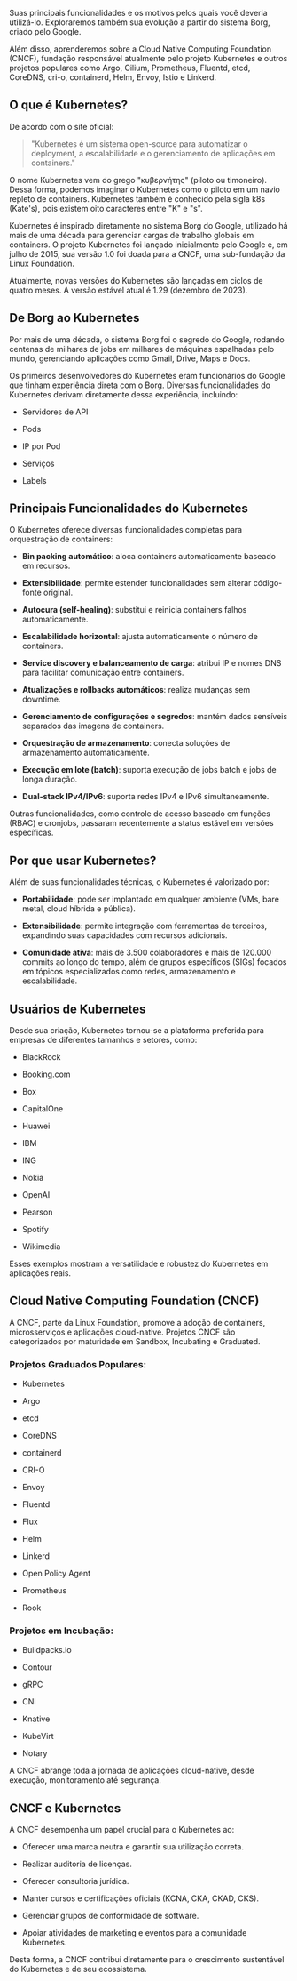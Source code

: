  Suas principais funcionalidades e os motivos pelos quais você deveria utilizá-lo. Exploraremos também sua evolução a partir do sistema Borg, criado pelo Google.

Além disso, aprenderemos sobre a Cloud Native Computing Foundation (CNCF), fundação responsável atualmente pelo projeto Kubernetes e outros projetos populares como Argo, Cilium, Prometheus, Fluentd, etcd, CoreDNS, cri-o, containerd, Helm, Envoy, Istio e Linkerd.  

## O que é Kubernetes?

De acordo com o site oficial:

> "Kubernetes é um sistema open-source para automatizar o deployment, a escalabilidade e o gerenciamento de aplicações em containers."

O nome Kubernetes vem do grego "κυβερνήτης" (piloto ou timoneiro). Dessa forma, podemos imaginar o Kubernetes como o piloto em um navio repleto de containers. Kubernetes também é conhecido pela sigla k8s (Kate's), pois existem oito caracteres entre "K" e "s".

Kubernetes é inspirado diretamente no sistema Borg do Google, utilizado há mais de uma década para gerenciar cargas de trabalho globais em containers. O projeto Kubernetes foi lançado inicialmente pelo Google e, em julho de 2015, sua versão 1.0 foi doada para a CNCF, uma sub-fundação da Linux Foundation.

Atualmente, novas versões do Kubernetes são lançadas em ciclos de quatro meses. A versão estável atual é 1.29 (dezembro de 2023).

## De Borg ao Kubernetes

Por mais de uma década, o sistema Borg foi o segredo do Google, rodando centenas de milhares de jobs em milhares de máquinas espalhadas pelo mundo, gerenciando aplicações como Gmail, Drive, Maps e Docs.

Os primeiros desenvolvedores do Kubernetes eram funcionários do Google que tinham experiência direta com o Borg. Diversas funcionalidades do Kubernetes derivam diretamente dessa experiência, incluindo:

- Servidores de API
    
- Pods
    
- IP por Pod
    
- Serviços
    
- Labels
    

## Principais Funcionalidades do Kubernetes

O Kubernetes oferece diversas funcionalidades completas para orquestração de containers:

- **Bin packing automático**: aloca containers automaticamente baseado em recursos.
    
- **Extensibilidade**: permite estender funcionalidades sem alterar código-fonte original.
    
- **Autocura (self-healing)**: substitui e reinicia containers falhos automaticamente.
    
- **Escalabilidade horizontal**: ajusta automaticamente o número de containers.
    
- **Service discovery e balanceamento de carga**: atribui IP e nomes DNS para facilitar comunicação entre containers.
    
- **Atualizações e rollbacks automáticos**: realiza mudanças sem downtime.
    
- **Gerenciamento de configurações e segredos**: mantém dados sensíveis separados das imagens de containers.
    
- **Orquestração de armazenamento**: conecta soluções de armazenamento automaticamente.
    
- **Execução em lote (batch)**: suporta execução de jobs batch e jobs de longa duração.
    
- **Dual-stack IPv4/IPv6**: suporta redes IPv4 e IPv6 simultaneamente.
    

Outras funcionalidades, como controle de acesso baseado em funções (RBAC) e cronjobs, passaram recentemente a status estável em versões específicas.

## Por que usar Kubernetes?

Além de suas funcionalidades técnicas, o Kubernetes é valorizado por:

- **Portabilidade**: pode ser implantado em qualquer ambiente (VMs, bare metal, cloud híbrida e pública).
    
- **Extensibilidade**: permite integração com ferramentas de terceiros, expandindo suas capacidades com recursos adicionais.
    
- **Comunidade ativa**: mais de 3.500 colaboradores e mais de 120.000 commits ao longo do tempo, além de grupos específicos (SIGs) focados em tópicos especializados como redes, armazenamento e escalabilidade.
    

## Usuários de Kubernetes

Desde sua criação, Kubernetes tornou-se a plataforma preferida para empresas de diferentes tamanhos e setores, como:

- BlackRock
    
- Booking.com
    
- Box
    
- CapitalOne
    
- Huawei
    
- IBM
    
- ING
    
- Nokia
    
- OpenAI
    
- Pearson
    
- Spotify
    
- Wikimedia
    

Esses exemplos mostram a versatilidade e robustez do Kubernetes em aplicações reais.

## Cloud Native Computing Foundation (CNCF)

A CNCF, parte da Linux Foundation, promove a adoção de containers, microsserviços e aplicações cloud-native. Projetos CNCF são categorizados por maturidade em Sandbox, Incubating e Graduated.

### Projetos Graduados Populares:

- Kubernetes
    
- Argo
    
- etcd
    
- CoreDNS
    
- containerd
    
- CRI-O
    
- Envoy
    
- Fluentd
    
- Flux
    
- Helm
    
- Linkerd
    
- Open Policy Agent
    
- Prometheus
    
- Rook
    

### Projetos em Incubação:

- Buildpacks.io
    
- Contour
    
- gRPC
    
- CNI
    
- Knative
    
- KubeVirt
    
- Notary
    

A CNCF abrange toda a jornada de aplicações cloud-native, desde execução, monitoramento até segurança.

## CNCF e Kubernetes

A CNCF desempenha um papel crucial para o Kubernetes ao:

- Oferecer uma marca neutra e garantir sua utilização correta.
    
- Realizar auditoria de licenças.
    
- Oferecer consultoria jurídica.
    
- Manter cursos e certificações oficiais (KCNA, CKA, CKAD, CKS).
    
- Gerenciar grupos de conformidade de software.
    
- Apoiar atividades de marketing e eventos para a comunidade Kubernetes.
    

Desta forma, a CNCF contribui diretamente para o crescimento sustentável do Kubernetes e de seu ecossistema.
